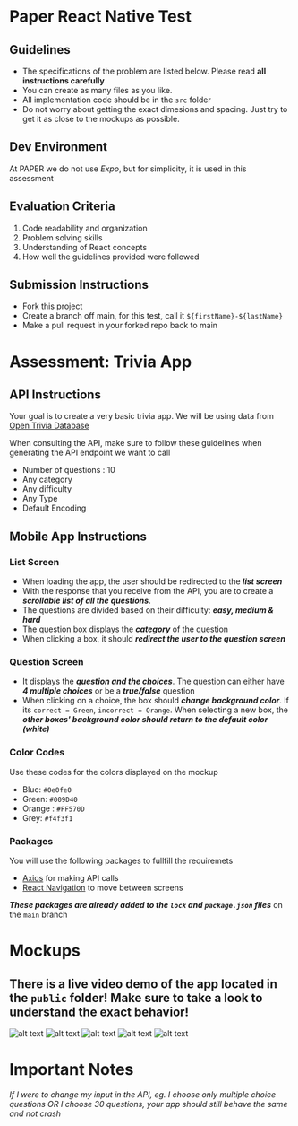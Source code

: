# Paper React Native Test
## Guidelines
- The specifications of the problem are listed below. Please read **all instructions carefully**
- You can create as many files as you like. 
- All implementation code should be in the `src` folder
- Do not worry about getting the exact dimesions and spacing. Just try to get it as close to the mockups as possible.

## Dev Environment

At PAPER we do not use *Expo*, but for simplicity, it is used in this assessment

## Evaluation Criteria

1. Code readability and organization
2. Problem solving skills
3. Understanding of React concepts
4. How well the guidelines provided were followed

## Submission Instructions
- Fork this project 
- Create a branch off main, for this test, call it `${firstName}-${lastName}`
- Make a pull request in your forked repo back to main

# Assessment: Trivia App 

## API Instructions
Your goal is to create a very basic trivia app. We will be using data from [Open Trivia Database](https://opentdb.com/api_config.php)

When consulting the API, make sure to follow these guidelines when generating the API endpoint we want to call
- Number of questions : 10
- Any category
- Any difficulty
- Any Type
- Default Encoding

## Mobile App Instructions

### List Screen
- When loading the app, the user should be redirected to the ***list screen***
- With the response that you receive from the API, you are to create a ***scrollable list of all the questions***.
- The questions are divided based on their difficulty: ***easy, medium & hard***
- The question box displays the ***category*** of the question
- When clicking a box, it should ***redirect the user to the question screen***

### Question Screen
- It displays the ***question and the choices***. The question can either have ***4 multiple choices*** or be a ***true/false*** question
- When clicking on a choice, the box should ***change background color***. If its `correct = Green`, `incorrect = Orange`. When selecting a new box, the ***other boxes' background color should return to the default color (white)***

### Color Codes
Use these codes for the colors displayed on the mockup
- Blue: `#0e0fe0`
- Green: `#009D40`
- Orange : `#FF570D`
- Grey: `#f4f3f1`

### Packages 
You will use the following packages to fullfill the requiremets
- [Axios](https://github.com/axios/axios) for making API calls
- [React Navigation](https://reactnavigation.org/docs/navigating) to move between screens

***These packages are already added to the `lock` and `package.json` files*** on the `main` branch

# Mockups
## There is a live video demo of the app located in the `public` folder! Make sure to take a look to understand the exact behavior!
![alt text](./public/mock-home-default.PNG)
![alt text](./public/mock-home-scroll.PNG)
![alt text](./public/mock-default-question.PNG)
![alt text](./public/mock-incorrect-answer.PNG)
![alt text](./public/mock-good-answer.PNG)

# Important Notes
*If I were to change my input in the API, eg. I choose only multiple choice questions OR I choose 30 questions, your app should still behave the same and not crash*
